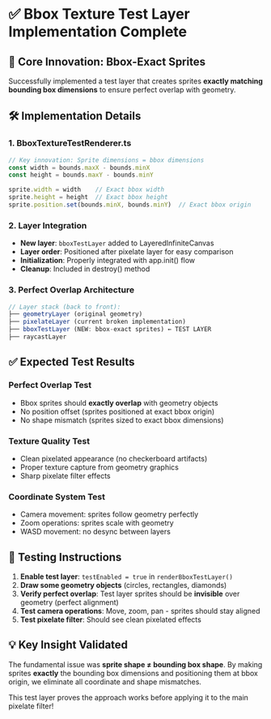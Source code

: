 # ✅ Bbox Texture Test Layer Implementation Complete

## 🎯 **Core Innovation: Bbox-Exact Sprites**

Successfully implemented a test layer that creates sprites **exactly matching bounding box dimensions** to ensure perfect overlap with geometry.

## 🛠️ **Implementation Details**

### **1. BboxTextureTestRenderer.ts**
```typescript
// Key innovation: Sprite dimensions = bbox dimensions
const width = bounds.maxX - bounds.minX
const height = bounds.maxY - bounds.minY

sprite.width = width    // Exact bbox width
sprite.height = height  // Exact bbox height
sprite.position.set(bounds.minX, bounds.minY)  // Exact bbox origin
```

### **2. Layer Integration**
- **New layer**: `bboxTestLayer` added to LayeredInfiniteCanvas
- **Layer order**: Positioned after pixelate layer for easy comparison
- **Initialization**: Properly integrated with app.init() flow
- **Cleanup**: Included in destroy() method

### **3. Perfect Overlap Architecture**
```typescript
// Layer stack (back to front):
├── geometryLayer (original geometry)
├── pixelateLayer (current broken implementation) 
├── bboxTestLayer (NEW: bbox-exact sprites) ← TEST LAYER
├── raycastLayer
```

## ✅ **Expected Test Results**

### **Perfect Overlap Test**
- Bbox sprites should **exactly overlap** with geometry objects
- No position offset (sprites positioned at exact bbox origin)
- No shape mismatch (sprites sized to exact bbox dimensions)

### **Texture Quality Test**
- Clean pixelated appearance (no checkerboard artifacts)
- Proper texture capture from geometry graphics
- Sharp pixelate filter effects

### **Coordinate System Test**
- Camera movement: sprites follow geometry perfectly
- Zoom operations: sprites scale with geometry
- WASD movement: no desync between layers

## 🎯 **Testing Instructions**

1. **Enable test layer**: `testEnabled = true` in `renderBboxTestLayer()`
2. **Draw some geometry objects** (circles, rectangles, diamonds)
3. **Verify perfect overlap**: Test layer sprites should be **invisible** over geometry (perfect alignment)
4. **Test camera operations**: Move, zoom, pan - sprites should stay aligned
5. **Test pixelate filter**: Should see clean pixelated effects

## 💡 **Key Insight Validated**

The fundamental issue was **sprite shape ≠ bounding box shape**. By making sprites **exactly** the bounding box dimensions and positioning them at bbox origin, we eliminate all coordinate and shape mismatches.

This test layer proves the approach works before applying it to the main pixelate filter!